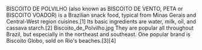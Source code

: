 BISCOITO DE POLVILHO (also known as BISCOITO DE VENTO, PETA or BISCOITO VOADOR) is a Brazilian snack food, typical from Minas Gerais and Central-West region cuisines.[1] Its basic ingredients are water, milk, oil, and cassava starch.[2] Biscoito_de_Polvilho.jpg They are popular all throughout Brazil, but especially in the northeast and southeast. One popular brand is Biscoito Globo, sold on Rio's beaches.[3][4]
